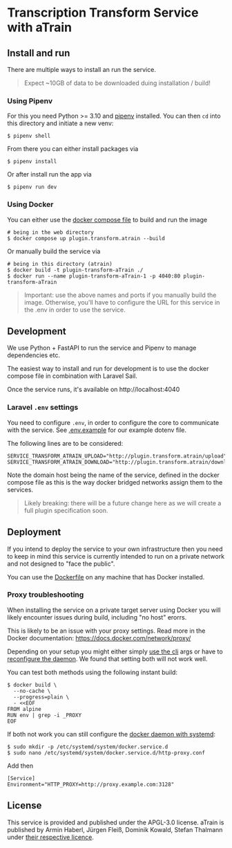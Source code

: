 # Transcription Transform Service with aTrain

## Install and run

There are multiple ways to install an run the service.

> Expect ~10GB of data to be downloaded duing installation / build!

### Using Pipenv

For this you need Python >= 3.10 and [pipenv](https://pipenv.pypa.io/en/latest/) installed.
You can then `cd` into this directory and initiate a new venv:

```shell
$ pipenv shell
```

From there you can either install packages via

```shell
$ pipenv install
```

Or after install run the app via

```shell
$ pipenv run dev
```

### Using Docker

You can either use the [docker compose file](../../../web/docker-compose.yml)
to build and run the image

```shell
# being in the web directory
$ docker compose up plugin.transform.atrain --build
```

Or manually build the service via

```shell
# being in this directory (atrain)
$ docker build -t plugin-transform-aTrain ./
$ docker run --name plugin-transform-aTrain-1 -p 4040:80 plugin-transform-aTrain
```

> Important: use the above names and ports if you manually
> build the image. Otherwise, you'll have to configure the
> URL for this service in the .env in order to use the service.

## Development

We use Python + FastAPI to run the service
and Pipenv to manage dependencies etc.

The easiest way to install and run for development is to use
the docker compose file in combination with Laravel Sail.

Once the service runs, it's available on http://localhost:4040

### Laravel `.env` settings

You need to configure `.env`, in order to configure the core to communicate with
the service. See [.env.example](../../../web/.env.example) for our example
dotenv file.

The following lines are to be considered:

```dotenv
SERVICE_TRANSFORM_ATRAIN_UPLOAD="http://plugin.transform.atrain/upload"
SERVICE_TRANSFORM_ATRAIN_DOWNLOAD="http://plugin.transform.atrain/download/"
```

Note the domain host being the name of the service, defined in
the docker compose file as this is the way docker bridged networks
assign them to the services.

> Likely breaking: there will be a future change here as we
> will create a full plugin specification soon.

## Deployment

If you intend to deploy the service to your own infrastructure
then you need to keep in mind this service is currently intended to
run on a private network and not designed to "face the public".

You can use the [Dockerfile](./Dockerfile) on any machine that
has Docker installed.

### Proxy troubleshooting

When installing the service on a private target server using Docker
you will likely encounter issues during build, including "no host" erorrs.

This is likely to be an issue with your proxy settings.
Read more in the Docker documentation: https://docs.docker.com/network/proxy/

Depending on your setup you might either simply [use the cli](https://docs.docker.com/network/proxy/) args
or have to [reconfigure the daemon](https://docs.docker.com/network/proxy/#configure-proxy-settings-per-daemon).
We found that setting both will not work well.

You can test both methods using the following instant build:

```shell
$ docker build \
  --no-cache \
  --progress=plain \
  - <<EOF
FROM alpine
RUN env | grep -i _PROXY
EOF
```

If both not work you can still configure the [docker daemon with systemd](https://docs.docker.com/config/daemon/systemd/):

```shell
$ sudo mkdir -p /etc/systemd/system/docker.service.d
$ sudo nano /etc/systemd/system/docker.service.d/http-proxy.conf
```

Add then

```
[Service]
Environment="HTTP_PROXY=http://proxy.example.com:3128"
```

## License

This service is provided and published under the APGL-3.0 license.
aTrain is published by Armin Haberl, Jürgen Fleiß, Dominik Kowald, Stefan Thalmann under
[their respective licence](https://github.com/JuergenFleiss/atrain_core/blob/main/LICENSE).
